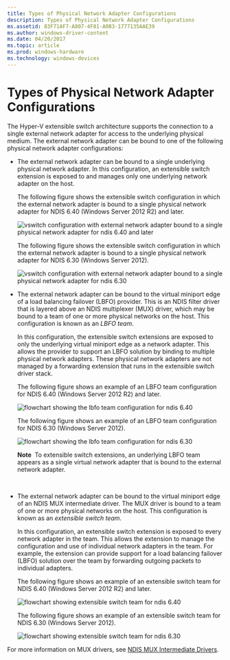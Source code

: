 ```yaml
---
title: Types of Physical Network Adapter Configurations
description: Types of Physical Network Adapter Configurations
ms.assetid: 83F71AF7-A807-4F81-A0B3-1777135AAE39
ms.author: windows-driver-content
ms.date: 04/20/2017
ms.topic: article
ms.prod: windows-hardware
ms.technology: windows-devices
---
```


# Types of Physical Network Adapter Configurations


The Hyper-V extensible switch architecture supports the connection to a single external network adapter for access to the underlying physical medium. The external network adapter can be bound to one of the following physical network adapter configurations:

-   The external network adapter can be bound to a single underlying physical network adapter. In this configuration, an extensible switch extension is exposed to and manages only one underlying network adapter on the host.

    The following figure shows the extensible switch configuration in which the external network adapter is bound to a single physical network adapter for NDIS 6.40 (Windows Server 2012 R2) and later.

    ![vswitch configuration with external network adapter bound to a single physical network adapter for ndis 6.40 and later](images/vswitchsingle-ndis640.png)

    The following figure shows the extensible switch configuration in which the external network adapter is bound to a single physical network adapter for NDIS 6.30 (Windows Server 2012).

    ![vswitch configuration with external network adapter bound to a single physical network adapter for ndis 6.30](images/vswitchsingle.png)

-   The external network adapter can be bound to the virtual miniport edge of a load balancing failover (LBFO) provider. This is an NDIS filter driver that is layered above an NDIS multiplexer (MUX) driver, which may be bound to a team of one or more physical networks on the host. This configuration is known as an *LBFO team*.

    In this configuration, the extensible switch extensions are exposed to only the underlying virtual miniport edge as a network adapter. This allows the provider to support an LBFO solution by binding to multiple physical network adapters. These physical network adapters are not managed by a forwarding extension that runs in the extensible switch driver stack.

    The following figure shows an example of an LBFO team configuration for NDIS 6.40 (Windows Server 2012 R2) and later.

    ![flowchart showing the lbfo team configuration for ndis 6.40](images/vswitchteam3-ndis640.png)

    The following figure shows an example of an LBFO team configuration for NDIS 6.30 (Windows Server 2012).

    ![flowchart showing the lbfo team configuration for ndis 6.30](images/vswitchteam3.png)

    **Note**  To extensible switch extensions, an underlying LBFO team appears as a single virtual network adapter that is bound to the external network adapter.

     

-   The external network adapter can be bound to the virtual miniport edge of an NDIS MUX intermediate driver. The MUX driver is bound to a team of one or more physical networks on the host. This configuration is known as an *extensible switch team*.

    In this configuration, an extensible switch extension is exposed to every network adapter in the team. This allows the extension to manage the configuration and use of individual network adapters in the team. For example, the extension can provide support for a load balancing failover (LBFO) solution over the team by forwarding outgoing packets to individual adapters.

    The following figure shows an example of an extensible switch team for NDIS 6.40 (Windows Server 2012 R2) and later.

    ![flowchart showing extensible switch team for ndis 6.40](images/vswitchteam-ndis640.png)

    The following figure shows an example of an extensible switch team for NDIS 6.30 (Windows Server 2012).

    ![flowchart showing extensible switch team for ndis 6.30](images/vswitchteam.png)

For more information on MUX drivers, see [NDIS MUX Intermediate Drivers](ndis-mux-intermediate-drivers.md).

 

 





